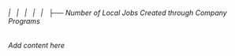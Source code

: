 ###### |   |   |   |   |   ├── Number of Local Jobs Created through Company Programs

*Add content here*